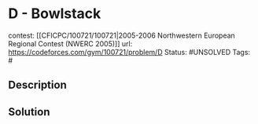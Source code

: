 # D - Bowlstack

contest: [[CFICPC/100721/100721|2005-2006 Northwestern European Regional Contest (NWERC 2005)]]
url: https://codeforces.com/gym/100721/problem/D
Status: #UNSOLVED
Tags: #

## Description

## Solution

